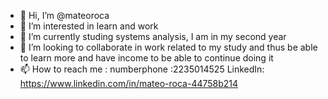 - 👋 Hi, I’m @mateoroca
- 👀 I’m interested in learn and work
- 🌱 I’m currently studing systems analysis, I am in my second year
- 💞️ I’m looking to collaborate in work related to my study and thus be able to learn more and have income to be able to continue doing it
- 📫 How to reach me : numberphone :2235014525
                       LinkedIn: https://www.linkedin.com/in/mateo-roca-44758b214

<!---
mateoroca/mateoroca is a ✨ special ✨ repository because its `README.md` (this file) appears on your GitHub profile.
You can click the Preview link to take a look at your changes.
--->
